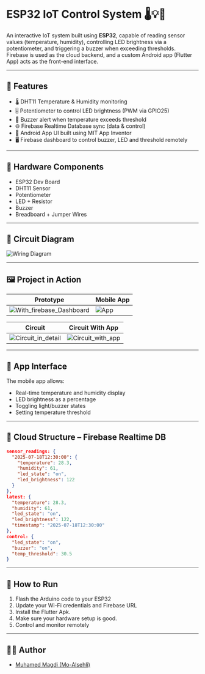 # ESP32 IoT Control System 🌡️💡📲

An interactive IoT system built using **ESP32**, capable of reading sensor values (temperature, humidity), controlling LED brightness via a potentiometer, and triggering a buzzer when exceeding thresholds. Firebase is used as the cloud backend, and a custom Android app (Flutter App) acts as the front-end interface.

---

## 🔧 Features

- 🌡️ DHT11 Temperature & Humidity monitoring
- 🎚️ Potentiometer to control LED brightness (PWM via GPIO25)
- 🔔 Buzzer alert when temperature exceeds threshold
- 🌐 Firebase Realtime Database sync (data & control)
- 📱 Android App UI built using MIT App Inventor
- 🖥️ Firebase dashboard to control buzzer, LED and threshold remotely

---

## 🧰 Hardware Components

- ESP32 Dev Board
- DHT11 Sensor
- Potentiometer
- LED + Resistor
- Buzzer
- Breadboard + Jumper Wires

---

## 🔌 Circuit Diagram
![Wiring Diagram](https://github.com/user-attachments/assets/ddadbef5-ae7a-43ac-9815-dbc353ee4b98)

---

## 🖼️ Project in Action

| Prototype | Mobile App |
|----------|-------------|
| ![With_firebase_Dashboard](https://github.com/user-attachments/assets/ece7fdc4-fee3-43f2-bf6e-bc9e9aeaf0a2)| ![App](https://github.com/user-attachments/assets/e485c1f3-bcfd-41d9-86a3-4402aa72cc8c)|

| Circuit | Circuit With App |
|----------|-------------|
|![Circuit_in_detail](https://github.com/user-attachments/assets/d5732b49-3574-4913-9d9a-00d78b0f401e) | ![Circuit_with_app](https://github.com/user-attachments/assets/cf48c155-e86a-4b09-b860-58f539baa261) |

---

## 📲 App Interface

The mobile app allows:
- Real-time temperature and humidity display
- LED brightness as a percentage
- Toggling light/buzzer states
- Setting temperature threshold

---

## 🧠 Cloud Structure – Firebase Realtime DB

```json
sensor_readings: {
  "2025-07-18T12:30:00": {
    "temperature": 28.3,
    "humidity": 61,
    "led_state": "on",
    "led_brightness": 122
  }
},
latest: {
  "temperature": 28.3,
  "humidity": 61,
  "led_state": "on",
  "led_brightness": 122,
  "timestamp": "2025-07-18T12:30:00"
},
control: {
  "led_state": "on",
  "buzzer": "on",
  "temp_threshold": 30.5
}
```

---

## 🚀 How to Run

1. Flash the Arduino code to your ESP32
2. Update your Wi-Fi credentials and Firebase URL
3. Install the Flutter Apk.
4. Make sure your hardware setup is good.
5. Control and monitor remotely

---

## 👨‍💻 Author

- [Muhamed Magdi (Mo-Alsehli)](https://github.com/Mo-Alsehli)

